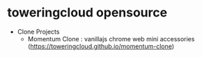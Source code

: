 # toweringcloud opensource

-   Clone Projects
    -   Momentum Clone : vanillajs chrome web mini accessories (https://toweringcloud.github.io/momentum-clone)
